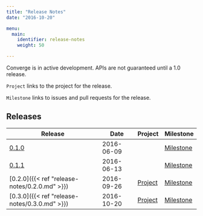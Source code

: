 ```yaml
---
title: "Release Notes"
date: "2016-10-20"

menu:
  main:
    identifier: release-notes
    weight: 50

---
```


Converge is in active development. APIs are not guaranteed until a 1.0 release.

`Project` links to the project for the release.

`Milestone` links to issues and pull requests for the release.

## Releases

| Release | Date | Project | Milestone |
|---------|------|---------|-----------|
[0.1.0](https://github.com/asteris-llc/converge/releases/tag/0.1) | 2016-06-09 | | [Milestone](https://github.com/asteris-llc/converge/milestone/1?closed=1)
[0.1.1](https://github.com/asteris-llc/converge/releases/tag/0.1.1) | 2016-06-13 | | [Milestone](https://github.com/asteris-llc/converge/milestone/4?closed=1)
[0.2.0]({{< ref "release-notes/0.2.0.md" >}}) | 2016-09-26 | [Project](https://github.com/asteris-llc/converge/projects/1) | [Milestone](https://github.com/asteris-llc/converge/milestone/8?closed=1)
[0.3.0]({{< ref "release-notes/0.3.0.md" >}}) | 2016-10-20 | [Project](https://github.com/asteris-llc/converge/projects/2) | [Milestone](https://github.com/asteris-llc/converge/milestone/7?closed=1)
